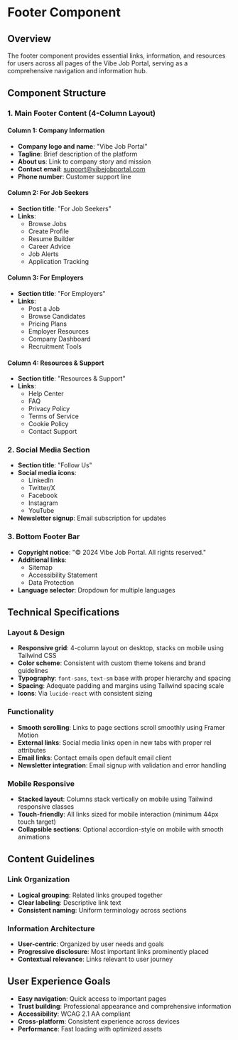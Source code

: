 # Footer Component

## Overview
The footer component provides essential links, information, and resources for users across all pages of the Vibe Job Portal, serving as a comprehensive navigation and information hub.

## Component Structure

### 1. Main Footer Content (4-Column Layout)

#### Column 1: Company Information
- **Company logo and name**: "Vibe Job Portal"
- **Tagline**: Brief description of the platform
- **About us**: Link to company story and mission
- **Contact email**: support@vibejobportal.com
- **Phone number**: Customer support line

#### Column 2: For Job Seekers
- **Section title**: "For Job Seekers"
- **Links**:
  - Browse Jobs
  - Create Profile
  - Resume Builder
  - Career Advice
  - Job Alerts
  - Application Tracking

#### Column 3: For Employers
- **Section title**: "For Employers"
- **Links**:
  - Post a Job
  - Browse Candidates
  - Pricing Plans
  - Employer Resources
  - Company Dashboard
  - Recruitment Tools

#### Column 4: Resources & Support
- **Section title**: "Resources & Support"
- **Links**:
  - Help Center
  - FAQ
  - Privacy Policy
  - Terms of Service
  - Cookie Policy
  - Contact Support

### 2. Social Media Section
- **Section title**: "Follow Us"
- **Social media icons**:
  - LinkedIn
  - Twitter/X
  - Facebook
  - Instagram
  - YouTube
- **Newsletter signup**: Email subscription for updates

### 3. Bottom Footer Bar
- **Copyright notice**: "© 2024 Vibe Job Portal. All rights reserved."
- **Additional links**:
  - Sitemap
  - Accessibility Statement
  - Data Protection
- **Language selector**: Dropdown for multiple languages

## Technical Specifications

### Layout & Design
- **Responsive grid**: 4-column layout on desktop, stacks on mobile using Tailwind CSS
- **Color scheme**: Consistent with custom theme tokens and brand guidelines
- **Typography**: `font-sans`, `text-sm` base with proper hierarchy and spacing
- **Spacing**: Adequate padding and margins using Tailwind spacing scale
- **Icons**: Via `lucide-react` with consistent sizing

### Functionality
- **Smooth scrolling**: Links to page sections scroll smoothly using Framer Motion
- **External links**: Social media links open in new tabs with proper rel attributes
- **Email links**: Contact emails open default email client
- **Newsletter integration**: Email signup with validation and error handling

### Mobile Responsive
- **Stacked layout**: Columns stack vertically on mobile using Tailwind responsive classes
- **Touch-friendly**: All links sized for mobile interaction (minimum 44px touch target)
- **Collapsible sections**: Optional accordion-style on mobile with smooth animations

## Content Guidelines

### Link Organization
- **Logical grouping**: Related links grouped together
- **Clear labeling**: Descriptive link text
- **Consistent naming**: Uniform terminology across sections

### Information Architecture
- **User-centric**: Organized by user needs and goals
- **Progressive disclosure**: Most important links prominently placed
- **Contextual relevance**: Links relevant to user journey

## User Experience Goals
- **Easy navigation**: Quick access to important pages
- **Trust building**: Professional appearance and comprehensive information
- **Accessibility**: WCAG 2.1 AA compliant
- **Cross-platform**: Consistent experience across devices
- **Performance**: Fast loading with optimized assets
